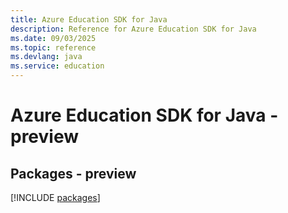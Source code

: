 ```yaml
---
title: Azure Education SDK for Java
description: Reference for Azure Education SDK for Java
ms.date: 09/03/2025
ms.topic: reference
ms.devlang: java
ms.service: education
---
```

# Azure Education SDK for Java - preview
## Packages - preview
[!INCLUDE [packages](education-index.md)]